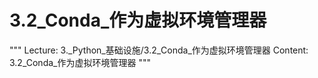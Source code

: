 # 3.2_Conda_作为虚拟环境管理器

"""
Lecture: 3._Python_基础设施/3.2_Conda_作为虚拟环境管理器
Content: 3.2_Conda_作为虚拟环境管理器
"""

